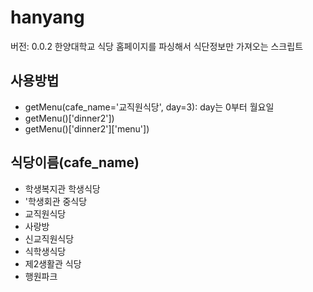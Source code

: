 hanyang
=======

버전: 0.0.2
한양대학교 식당 홈페이지를 파싱해서 식단정보만 가져오는 스크립트

## 사용방법
* getMenu(cafe_name='교직원식당', day=3): day는 0부터 월요일
* getMenu()['dinner2'])
* getMenu()['dinner2']['menu'])


## 식당이름(cafe_name)
* 학생복지관 학생식당
* '학생회관 중식당
* 교직원식당
* 사랑방
* 신교직원식당
* 식학생식당
* 제2생활관 식당
* 행원파크
